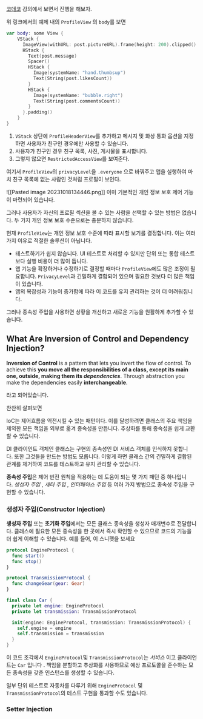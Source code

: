 [코데코](https://www.kodeco.com/14223279-dependency-injection-tutorial-for-ios-getting-started) 강의에서 보면서 진행을 해보자.

위 링크에서의 예제 내의 `ProfileView` 의 `body`를 보면 
```swift
var body: some View {
    VStack {
      ImageView(withURL: post.pictureURL).frame(height: 200).clipped()
      HStack {
        Text(post.message)
        Spacer()
        HStack {
          Image(systemName: "hand.thumbsup")
          Text(String(post.likesCount))
        }
        HStack {
          Image(systemName: "bubble.right")
          Text(String(post.commentsCount))
        }
      }.padding()
    }
}
  ```

1. `VStack` 상단에 `ProfileHeaderView`를 추가하고 메시지 및 화상 통화 옵션을 지정하면 사용자가 친구인 경우에만 사용할 수 있습니다.
2. 사용자가 친구인 경우 친구 목록, 사진, 게시물을 표시합니다.
3. 그렇지 않으면 `RestrictedAccessView`를 보여준다.

여기서 `ProfileView`의 `privacyLevel`을 `.everyone` 으로 바꿔주고 앱을 실행하여 마치 친구 목록에 없는 사람인 것처럼 프로필이 보인다.

![[Pasted image 20231018134446.png]]
이미 기본적인 개인 정보 보호 제어 기능이 마련되어 있습니다. 

그러나 사용자가 자신의 프로필 섹션을 볼 수 있는 사람을 선택할 수 있는 방법은 없습니다. 두 가지 개인 정보 보호 수준으로는 충분하지 않습니다.

현재 `ProfileView`는 개인 정보 보호 수준에 따라 표시할 보기를 결정합니다. 이는 여러 가지 이유로 적절한 솔루션이 아닙니다.
- 테스트하기가 쉽지 않습니다. UI 테스트로 처리할 수 있지만 단위 또는 통합 테스트보다 실행 비용이 더 많이 듭니다.
- 앱 기능을 확장하거나 수정하기로 결정할 때마다 `ProfileView`에도 많은 조정이 필요합니다. `PrivacyLevel`과 긴밀하게 결합되어 있으며 필요한 것보다 더 많은 책임이 있습니다.
- 앱의 복잡성과 기능이 증가함에 따라 이 코드를 유지 관리하는 것이 더 어려워집니다.

그러나 종속성 주입을 사용하면 상황을 개선하고 새로운 기능을 원활하게 추가할 수 있습니다.

## What Are Inversion of Control and Dependency Injection?
**Inversion of Control** is a pattern that lets you invert the flow of control. To achieve this **you move all the responsibilities of a class, except its main one, outside, making them its _dependencies_**. Through abstraction you make the dependencies easily **interchangeable**.

라고 되어있습니다.

찬찬히 살펴보면

IoC는 제어흐름을 역전시킬 수 있는 패턴이다. 이를 달성하려면 클래스의 주요 책임을 제외한 모든 책임을 외부로 옮겨 종속성을 만듭니다. 추상화를 통해 종속성을 쉽게 교환할 수 있습니다.

DI 클라이언트 객체인 클래스는 구현의 종속성인 DI 서비스 객체를 인식하지 못합니다. 또한 그것들을 만드는 방법도 모릅니다. 이렇게 하면 클래스 간의 긴밀하게 결합된 관계를 제거하여 코드를 테스트하고 유지 관리할 수 있습니다.

**종속성 주입**은 제어 반전 원칙을 적용하는 데 도움이 되는 몇 가지 패턴 중 하나입니다. _생성자 주입_ , _세터 주입_ , _인터페이스 주입_ 등 여러 가지 방법으로 종속성 주입을 구현할 수 있습니다.
### 생성자 주입(Constructor Injection)
**생성자 주입** 또는 **초기화 주입**에서는 모든 클래스 종속성을 생성자 매개변수로 전달합니다. 클래스에 필요한 모든 종속성을 한 곳에서 즉시 확인할 수 있으므로 코드의 기능을 더 쉽게 이해할 수 있습니다. 예를 들어, 이 스니펫을 보세요

```swift
protocol EngineProtocol {
  func start()
  func stop()
}

protocol TransmissionProtocol {
  func changeGear(gear: Gear)
}

final class Car {
  private let engine: EngineProtocol
  private let transmission: TransmissionProtocol

  init(engine: EngineProtocol, transmission: TransmissionProtocol) {
    self.engine = engine
    self.transmission = transmission
  }
}
```

이 코드 조각에서 `EngineProtocol`및 `TransmissionProtocol`는 _서비스_ 이고 클라이언트는 `Car` 입니다 . 책임을 분할하고 추상화를 사용하므로 예상 프로토콜을 준수하는 모든 종속성을 갖춘 인스턴스를 생성할 수 있습니다.

일부 단위 테스트로 자동차를 다루기 위해 `EngineProtocol` 및 `TransmissionProtocol`의 테스트 구현을 통과할 수도 있습니다.
### Setter Injection